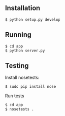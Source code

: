 Installation
--------------------------
```
$ python setup.py develop
```

Running
--------------------------

```
$ cd app
$ python server.py
```

Testing
--------------------------

Install nosetests:
```
$ sudo pip install nose
```

Run tests
```
$ cd app
$ nosetests .
```

